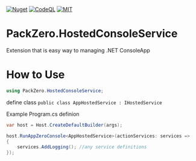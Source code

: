 [![Nuget](https://img.shields.io/badge/package-PackZero.HostedConsoleService-brightgreen.svg?maxAge=259200)](https://www.nuget.org/packages/PackZero.HostedConsoleService)
[![CodeQL](https://github.com/msx752/PackZero.HostedConsoleService/actions/workflows/codeql.yml/badge.svg?branch=main)](https://github.com/msx752/PackZero.HostedConsoleService/actions/workflows/codeql.yml)
[![MIT](https://img.shields.io/badge/License-MIT-blue.svg?maxAge=259200)](https://github.com/msx752/PackZero.HostedConsoleService/blob/main/LICENSE.md)

# PackZero.HostedConsoleService
Extension that is easy way to managing .NET ConsoleApp


# How to Use
``` c#
using PackZero.HostedConsoleService;
```
define class `public class AppHostedService : IHostedService`

Example Program.cs definion
``` c#
var host = Host.CreateDefaultBuilder(args);

host.RunAppZeroConsole<AppHostedService>(actionServices: services =>
{
    services.AddLogging(); //any service definitions
});
```
